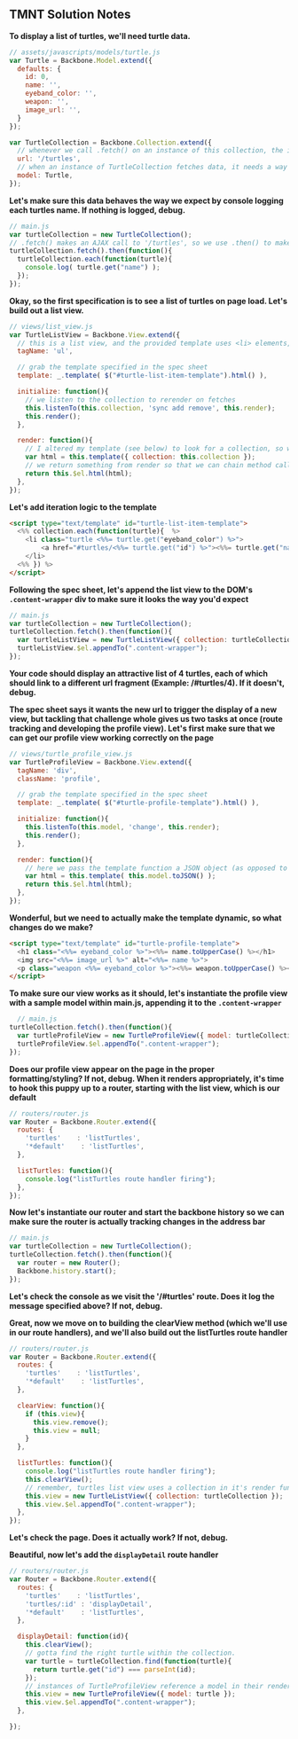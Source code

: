 ## TMNT Solution Notes

__To display a list of turtles, we'll need turtle data.__

```javascript
// assets/javascripts/models/turtle.js
var Turtle = Backbone.Model.extend({
  defaults: {
    id: 0,
    name: '',
    eyeband_color: '',
    weapon: '',
    image_url: '',
  }
});

var TurtleCollection = Backbone.Collection.extend({
  // whenever we call .fetch() on an instance of this collection, the instance will make an AJAX call to '/turtles'
  url: '/turtles',
  // when an instance of TurtleCollection fetches data, it needs a way to instantiate Turtle objects FROM that data, so we provide it with the Turtle constructor
  model: Turtle,
});
```

__Let's make sure this data behaves the way we expect by console logging each turtles name. If nothing is logged, debug.__

```javascript
// main.js
var turtleCollection = new TurtleCollection();
// .fetch() makes an AJAX call to '/turtles', so we use .then() to make sure we don't console log anything before the data is actually returned. 
turtleCollection.fetch().then(function(){
  turtleCollection.each(function(turtle){
    console.log( turtle.get("name") );
  });
});
```

__Okay, so the first specification is to see a list of turtles on page load. Let's build out a list view.__

```javascript
// views/list_view.js
var TurtleListView = Backbone.View.extend({
  // this is a list view, and the provided template uses <li> elements, so let's set our el to be an unordered list to which we can attach <li>s
  tagName: 'ul',

  // grab the template specified in the spec sheet
  template: _.template( $("#turtle-list-item-template").html() ),

  initialize: function(){
    // we listen to the collection to rerender on fetches
    this.listenTo(this.collection, 'sync add remove', this.render);
    this.render();
  },

  render: function(){
    // I altered my template (see below) to look for a collection, so we pass the template a collection
    var html = this.template({ collection: this.collection });
    // we return something from render so that we can chain method calls off of it
    return this.$el.html(html);
  },
});
```

__Let's add iteration logic to the template__
```html
<script type="text/template" id="turtle-list-item-template">
  <%% collection.each(function(turtle){  %>
    <li class="turtle <%%= turtle.get("eyeband_color") %>">
        <a href="#turtles/<%%= turtle.get("id") %>"><%%= turtle.get("name").toUpperCase()  %></a>
    </li>
  <%% }) %>
</script>
```

__Following the spec sheet, let's append the list view to the DOM's `.content-wrapper` div to make sure it looks the way you'd expect__

```javascript
// main.js
var turtleCollection = new TurtleCollection();
turtleCollection.fetch().then(function(){
  var turtleListView = new TurtleListView({ collection: turtleCollection });
  turtleListView.$el.appendTo(".content-wrapper");
});
```

__Your code should display an attractive list of 4 turtles, each of which should link to a different url fragment (Example: /#turtles/4). If it doesn't, debug.__

__The spec sheet says it wants the new url to trigger the display of a new view, but tackling that challenge whole gives us two tasks at once (route tracking and developing the profile view). Let's first make sure that we can get our profile view working correctly on the page__

```javascript
// views/turtle_profile_view.js
var TurtleProfileView = Backbone.View.extend({
  tagName: 'div',
  className: 'profile',

  // grab the template specified in the spec sheet
  template: _.template( $("#turtle-profile-template").html() ),

  initialize: function(){
    this.listenTo(this.model, 'change', this.render);
    this.render();
  },

  render: function(){
    // here we pass the template function a JSON object (as opposed to a model or collection attribute), because I want to keep the language within the template as clean as possible. See template below.
    var html = this.template( this.model.toJSON() );
    return this.$el.html(html);
  },
});
```

__Wonderful, but we need to actually make the template dynamic, so what changes do we make?__

```html
<script type="text/template" id="turtle-profile-template">
  <h1 class="<%%= eyeband_color %>"><%%= name.toUpperCase() %></h1>
  <img src="<%%= image_url %>" alt="<%%= name %>">
  <p class="weapon <%%= eyeband_color %>"><%%= weapon.toUpperCase() %></p>
</script>
```

__To make sure our view works as it should, let's instantiate the profile view with a sample model within main.js, appending it to the `.content-wrapper`__
```javascript
  // main.js
turtleCollection.fetch().then(function(){
  var turtleProfileView = new TurtleProfileView({ model: turtleCollection.at(2) }); // NOTE: turtleCollection.at(2) is a temporary model choice for proof of working profile view.
  turtleProfileView.$el.appendTo(".content-wrapper");
});
```

__Does our profile view appear on the page in the proper formatting/styling? If not, debug. When it renders appropriately, it's time to hook this puppy up to a router, starting with the list view, which is our default__

```javascript
// routers/router.js
var Router = Backbone.Router.extend({
  routes: {
    'turtles'    : 'listTurtles',
    '*default'    : 'listTurtles',
  },

  listTurtles: function(){
    console.log("listTurtles route handler firing");
  },
});
```

__Now let's instantiate our router and start the backbone history so we can make sure the router is actually tracking changes in the address bar__
```javascript
// main.js
var turtleCollection = new TurtleCollection();
turtleCollection.fetch().then(function(){
  var router = new Router();
  Backbone.history.start();
});
```

__Let's check the console as we visit the '/#turtles' route. Does it log the message specified above? If not, debug.__

__Great, now we move on to building the clearView method (which we'll use in our route handlers), and we'll also build out the listTurtles route handler__

```javascript
// routers/router.js
var Router = Backbone.Router.extend({
  routes: {
    'turtles'    : 'listTurtles',
    '*default'    : 'listTurtles',
  },

  clearView: function(){
    if (this.view){
      this.view.remove();
      this.view = null;
    }
  },

  listTurtles: function(){
    console.log("listTurtles route handler firing");
    this.clearView();
    // remember, turtles list view uses a collection in it's render function, so we'll pass the instance a collection
    this.view = new TurtleListView({ collection: turtleCollection });
    this.view.$el.appendTo(".content-wrapper");
  },
});
```

__Let's check the page. Does it actually work? If not, debug.__

__Beautiful, now let's add the `displayDetail` route handler__
```javascript
// routers/router.js
var Router = Backbone.Router.extend({
  routes: {
    'turtles'    : 'listTurtles',
    'turtles/:id' : 'displayDetail',
    '*default'    : 'listTurtles',
  },

  displayDetail: function(id){
    this.clearView();
    // gotta find the right turtle within the collection.
    var turtle = turtleCollection.find(function(turtle){
      return turtle.get("id") === parseInt(id);
    });
    // instances of TurtleProfileView reference a model in their render method, so we pass the instance a 'model' attribute
    this.view = new TurtleProfileView({ model: turtle });
    this.view.$el.appendTo(".content-wrapper");
  },

});
```






